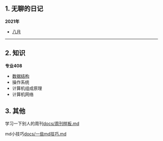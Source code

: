 

## 1. 无聊的日记

**2021年**

- [八月](docs/diary/2021-8/总览.md)

---

## 2. 知识
**专业408**
- [数据结构](docs/pro/数据结构/总览.md)
- 操作系统
- 计算机组成原理
- 计算机网络

## 3. 其他

学习一下别人的周刊[docs/周刊样板.md](docs/else/周刊样板.md)

md小技巧[docs/一些md技巧.md](docs/else/一些md技巧.md)




